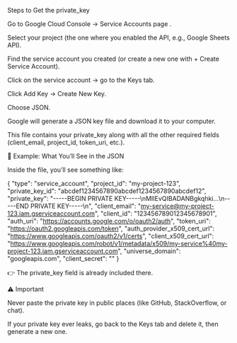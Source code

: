 <!-- Readme.md -->

Steps to Get the private_key

Go to Google Cloud Console → Service Accounts page
.

Select your project (the one where you enabled the API, e.g., Google Sheets API).

Find the service account you created (or create a new one with + Create Service Account).

Click on the service account → go to the Keys tab.

Click Add Key → Create New Key.

Choose JSON.

Google will generate a JSON key file and download it to your computer.

This file contains your private_key along with all the other required fields (client_email, project_id, token_uri, etc.).

🔹 Example: What You’ll See in the JSON

Inside the file, you’ll see something like:

{
  "type": "service_account",
  "project_id": "my-project-123",
  "private_key_id": "abcdef1234567890abcdef1234567890abcdef12",
  "private_key": "-----BEGIN PRIVATE KEY-----\nMIIEvQIBADANBgkqhki...\n-----END PRIVATE KEY-----\n",
  "client_email": "my-service@my-project-123.iam.gserviceaccount.com",
  "client_id": "123456789012345678901",
  "auth_uri": "https://accounts.google.com/o/oauth2/auth",
  "token_uri": "https://oauth2.googleapis.com/token",
  "auth_provider_x509_cert_url": "https://www.googleapis.com/oauth2/v1/certs",
  "client_x509_cert_url": "https://www.googleapis.com/robot/v1/metadata/x509/my-service%40my-project-123.iam.gserviceaccount.com",
   "universe_domain": "googleapis.com",
  "client_secret": ""
}


👉 The private_key field is already included there.

⚠️ Important

Never paste the private key in public places (like GitHub, StackOverflow, or chat).

If your private key ever leaks, go back to the Keys tab and delete it, then generate a new one.